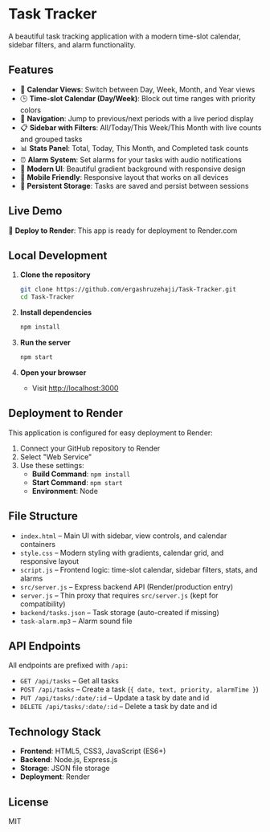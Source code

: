 # Task Tracker

A beautiful task tracking application with a modern time-slot calendar, sidebar filters, and alarm functionality.

## Features

- 📅 **Calendar Views**: Switch between Day, Week, Month, and Year views
- 🕒 **Time-slot Calendar (Day/Week)**: Block out time ranges with priority colors
- 🧭 **Navigation**: Jump to previous/next periods with a live period display
- 📋 **Sidebar with Filters**: All/Today/This Week/This Month with live counts and grouped tasks
- 📊 **Stats Panel**: Total, Today, This Month, and Completed task counts
- ⏰ **Alarm System**: Set alarms for your tasks with audio notifications
- 🎨 **Modern UI**: Beautiful gradient background with responsive design
- 📱 **Mobile Friendly**: Responsive layout that works on all devices
- 💾 **Persistent Storage**: Tasks are saved and persist between sessions

## Live Demo

🚀 **Deploy to Render**: This app is ready for deployment to Render.com

## Local Development

1. **Clone the repository**

   ```bash
   git clone https://github.com/ergashruzehaji/Task-Tracker.git
   cd Task-Tracker
   ```

2. **Install dependencies**

   ```bash
   npm install
   ```

3. **Run the server**

   ```bash
   npm start
   ```

4. **Open your browser**
   - Visit [http://localhost:3000](http://localhost:3000)

## Deployment to Render

This application is configured for easy deployment to Render:

1. Connect your GitHub repository to Render
2. Select "Web Service"
3. Use these settings:
   - **Build Command**: `npm install`
   - **Start Command**: `npm start`
   - **Environment**: Node

## File Structure

- `index.html` – Main UI with sidebar, view controls, and calendar containers
- `style.css` – Modern styling with gradients, calendar grid, and responsive layout
- `script.js` – Frontend logic: time-slot calendar, sidebar filters, stats, and alarms
- `src/server.js` – Express backend API (Render/production entry)
- `server.js` – Thin proxy that requires `src/server.js` (kept for compatibility)
- `backend/tasks.json` – Task storage (auto-created if missing)
- `task-alarm.mp3` – Alarm sound file

## API Endpoints

All endpoints are prefixed with `/api`:

- `GET /api/tasks` – Get all tasks
- `POST /api/tasks` – Create a task (`{ date, text, priority, alarmTime }`)
- `PUT /api/tasks/:date/:id` – Update a task by date and id
- `DELETE /api/tasks/:date/:id` – Delete a task by date and id

## Technology Stack

- **Frontend**: HTML5, CSS3, JavaScript (ES6+)
- **Backend**: Node.js, Express.js
- **Storage**: JSON file storage
- **Deployment**: Render

## License

MIT
